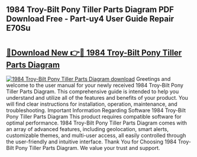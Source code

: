 ## 1984 Troy-Bilt Pony Tiller Parts Diagram PDF Download Free - Part-uy4 User Guide Repair E70Su

# <h2><a href="http://dfrms8i.blite.top/?on=1984+Troy-Bilt+Pony+Tiller+Parts+Diagram">🔗Download New 👉🔴 1984 Troy-Bilt Pony Tiller Parts Diagram</a></h2>

[![1984 Troy-Bilt Pony Tiller Parts Diagram download](https://i.imgur.com/lujVjoI.png)](http://dfrms8i.blite.top/?on=1984+Troy-Bilt+Pony+Tiller+Parts+Diagram)
Greetings and welcome to the user manual for your newly received 1984 Troy-Bilt Pony Tiller Parts Diagram. This comprehensive guide is intended to help you understand and utilize all of the features and benefits of your product. You will find clear instructions for installation, operation, maintenance, and troubleshooting. Important Information Regarding Software 1984 Troy-Bilt Pony Tiller Parts Diagram This product requires compatible software for optimal performance. 1984 Troy-Bilt Pony Tiller Parts Diagram comes with an array of advanced features, including geolocation, smart alerts, customizable themes, and multi-user access, all easily controlled through the user-friendly and intuitive interface. Thank You for Choosing 1984 Troy-Bilt Pony Tiller Parts Diagram. We value your trust and support.
